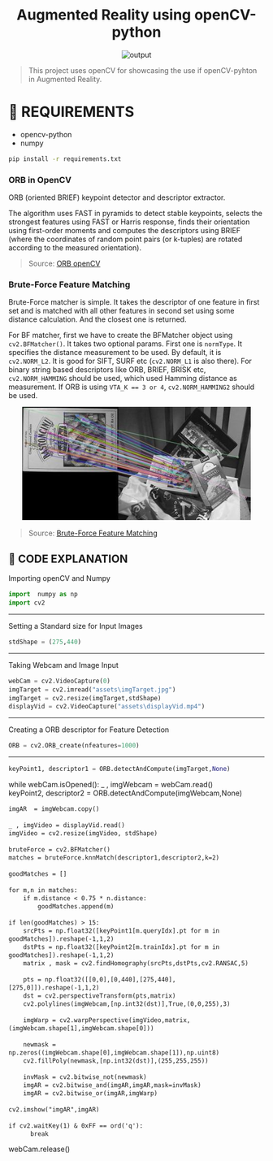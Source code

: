<div align="center">
  <h1> Augmented Reality using openCV-python</h1>
  <img alt="output" src="assets/output.gif" />
 </div>

> This project uses openCV for showcasing the use if openCV-pyhton in Augmented Reality.


# 💾 REQUIREMENTS
+ opencv-python
+ numpy

```bash
pip install -r requirements.txt
```

### ORB in OpenCV
ORB (oriented BRIEF) keypoint detector and descriptor extractor.

The algorithm uses FAST in pyramids to detect stable keypoints, selects the strongest features using FAST or Harris response, finds their orientation using first-order moments and computes the descriptors using BRIEF (where the coordinates of random point pairs (or k-tuples) are rotated according to the measured orientation).

> Source: [ORB openCV](https://docs.opencv.org/3.4/db/d95/classcv_1_1ORB.html)

### Brute-Force Feature Matching
Brute-Force matcher is simple. It takes the descriptor of one feature in first set and is matched with all other features in second set using some distance calculation. And the closest one is returned.

For BF matcher, first we have to create the BFMatcher object using `cv2.BFMatcher()`. It takes two optional params. First one is `normType`. It specifies the distance measurement to be used. By default, it is `cv2.NORM_L2`. It is good for SIFT, SURF etc (`cv2.NORM_L1` is also there). For binary string based descriptors like ORB, BRIEF, BRISK etc, `cv2.NORM_HAMMING` should be used, which used Hamming distance as measurement. If ORB is using `VTA_K == 3 or 4`, `cv2.NORM_HAMMING2` should be used.
<div align="center">

  <img alt="BF" src="assets/bruteforce.jpg" />
 </div>

> Source: [Brute-Force Feature Matching](https://opencv24-python-tutorials.readthedocs.io/en/latest/py_tutorials/py_feature2d/py_matcher/py_matcher.html)






## 📝 CODE EXPLANATION

Importing openCV and Numpy
```py
import  numpy as np
import cv2
```
***
Setting a Standard size for Input Images
```py
stdShape = (275,440)
```
***
Taking Webcam and Image Input
```py
webCam = cv2.VideoCapture(0)
imgTarget = cv2.imread("assets\imgTarget.jpg")
imgTarget = cv2.resize(imgTarget,stdShape)
displayVid = cv2.VideoCapture("assets\displayVid.mp4")
```
***
Creating a ORB descriptor for Feature Detection
```py
ORB = cv2.ORB_create(nfeatures=1000)
```
***

```py
keyPoint1, descriptor1 = ORB.detectAndCompute(imgTarget,None)
```
while webCam.isOpened():
    _ , imgWebcam = webCam.read()  
    keyPoint2, descriptor2 = ORB.detectAndCompute(imgWebcam,None) 
    
    imgAR  = imgWebcam.copy()
    
    _ , imgVideo = displayVid.read()
    imgVideo = cv2.resize(imgVideo, stdShape)

    bruteForce = cv2.BFMatcher()
    matches = bruteForce.knnMatch(descriptor1,descriptor2,k=2)
    
    goodMatches = []

    for m,n in matches:
        if m.distance < 0.75 * n.distance:
            goodMatches.append(m)
                 
    if len(goodMatches) > 15:
        srcPts = np.float32([keyPoint1[m.queryIdx].pt for m in goodMatches]).reshape(-1,1,2)
        dstPts = np.float32([keyPoint2[m.trainIdx].pt for m in goodMatches]).reshape(-1,1,2)
        matrix , mask = cv2.findHomography(srcPts,dstPts,cv2.RANSAC,5)
        
        pts = np.float32([[0,0],[0,440],[275,440],[275,0]]).reshape(-1,1,2)
        dst = cv2.perspectiveTransform(pts,matrix)
        cv2.polylines(imgWebcam,[np.int32(dst)],True,(0,0,255),3)
        
        imgWarp = cv2.warpPerspective(imgVideo,matrix,(imgWebcam.shape[1],imgWebcam.shape[0]))
        
        newmask = np.zeros((imgWebcam.shape[0],imgWebcam.shape[1]),np.uint8)
        cv2.fillPoly(newmask,[np.int32(dst)],(255,255,255))
        
        invMask = cv2.bitwise_not(newmask)
        imgAR = cv2.bitwise_and(imgAR,imgAR,mask=invMask)
        imgAR = cv2.bitwise_or(imgAR,imgWarp)
    
    cv2.imshow("imgAR",imgAR)
    
    if cv2.waitKey(1) & 0xFF == ord('q'):
          break

webCam.release()
